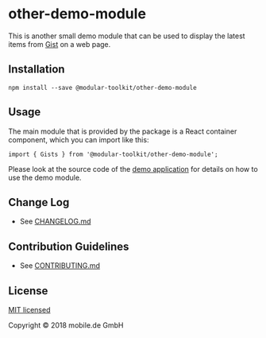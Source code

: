 # other-demo-module

This is another small demo module that can be used to display the latest items from [Gist](https://gist.github.com) 
on a web page.

## Installation

    npm install --save @modular-toolkit/other-demo-module

## Usage

The main module that is provided by the package is a React container component, which you can import like this:

    import { Gists } from '@modular-toolkit/other-demo-module';

Please look at the source code of the [demo application](../demo-app/README.md) for details on how to use the demo module.

## Change Log

* See [CHANGELOG.md](CHANGELOG.md)

## Contribution Guidelines

* See [CONTRIBUTING.md](../../CONTRIBUTING.md)

## License

[MIT licensed](LICENSE)

Copyright © 2018 mobile.de GmbH
